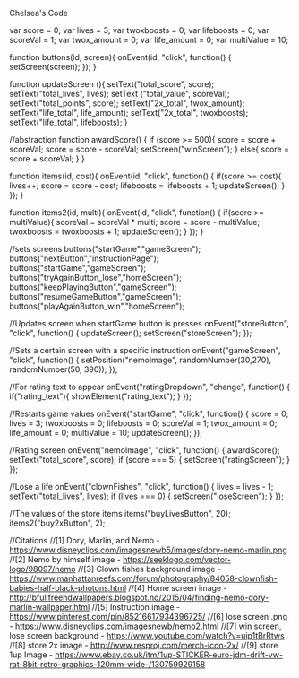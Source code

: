 Chelsea's Code

var score = 0;
var lives = 3;
var twoxboosts = 0;
var lifeboosts = 0;
var scoreVal = 1;
var twox_amount = 0;
var life_amount = 0;
var multiValue = 10;

function buttons(id, screen){
 onEvent(id, "click", function() {
  setScreen(screen);
 });
}

function updateScreen (){
  setText("total_score", score);
  setText("total_lives", lives);
  setText ("total_value", scoreVal);
  setText("total_points", score);
  setText("2x_total", twox_amount);
  setText("life_total", life_amount);
  setText("2x_total", twoxboosts);
  setText("life_total", lifeboosts);
}

//abstraction
function awardScore() {
  if (score >= 500){
  score = score + scoreVal;
  score = score - scoreVal;
  setScreen("winScreen");
} else{
  score = score + scoreVal;
}
}

function items(id, cost){
onEvent(id, "click", function() {
   if(score >= cost){
    lives++;
    score = score - cost;
    lifeboosts = lifeboosts + 1;
    updateScreen();
   }
 });
}

function items2(id, multi){
onEvent(id, "click", function() {
   if(score >= multiValue){
    scoreVal = scoreVal * multi;
    score = score - multiValue;
    twoxboosts = twoxboosts + 1;
    updateScreen();
   }
 });
}

//sets screens
buttons("startGame","gameScreen");
buttons("nextButton","instructionPage");
buttons("startGame","gameScreen");
buttons("tryAgainButton_lose","homeScreen");
buttons("keepPlayingButton","gameScreen");
buttons("resumeGameButton","gameScreen");
buttons("playAgainButton_win","homeScreen");

//Updates screen when startGame button is presses
 onEvent("storeButton", "click", function() {
  updateScreen();
  setScreen("storeScreen");
 });

//Sets a certain screen with a specific instruction 
onEvent("gameScreen", "click", function() {
  setPosition("nemoImage", randomNumber(30,270), randomNumber(50, 390));
});

//For rating text to appear
onEvent("ratingDropdown", "change", function() {
  if("rating_text"){
    showElement("rating_text");
  }
});

//Restarts game values
onEvent("startGame", "click", function() {
  score = 0;
  lives = 3;
  twoxboosts = 0;
  lifeboosts = 0;
  scoreVal = 1;
  twox_amount = 0;
  life_amount = 0;
  multiValue = 10;
  updateScreen();
});

//Rating screen
onEvent("nemoImage", "click", function() {
  awardScore();
  setText("total_score", score);
  if (score === 5) {
    setScreen("ratingScreen");
  }
});

//Lose a life
onEvent("clownFishes", "click", function() {
  lives = lives - 1;
  setText("total_lives", lives);
  if (lives === 0) {
    setScreen("loseScreen");
  }
});

//The values of the store items
items("buyLivesButton", 20);
items2("buy2xButton", 2);

//Citations
//[1] Dory, Marlin, and Nemo - https://www.disneyclips.com/imagesnewb5/images/dory-nemo-marlin.png
//[2] Nemo by himself image - https://seeklogo.com/vector-logo/98097/nemo
//[3] Clown fishes background image - https://www.manhattanreefs.com/forum/photography/84058-clownfish-babies-half-black-photons.html
//[4] Home screen image - http://bfullfreehdwallpapers.blogspot.no/2015/04/finding-nemo-dory-marlin-wallpaper.html
//[5] Instruction image - https://www.pinterest.com/pin/85216617934396725/
//[6] lose screen .png - https://www.disneyclips.com/imagesnewb/nemo2.html
//[7] win screen, lose screen background - https://www.youtube.com/watch?v=uip1tBrRtws
//[8] store 2x image - http://www.resproj.com/merch-icon-2x/
//[9] store 1up Image - https://www.ebay.co.uk/itm/1up-STICKER-euro-jdm-drift-vw-rat-8bit-retro-graphics-120mm-wide-/130759929158
